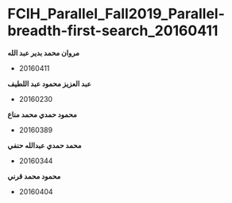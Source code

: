 # FCIH_Parallel_Fall2019_Parallel-breadth-first-search_20160411

**مروان محمد بدير عبد الله**
* 20160411

**عبد العزيز محمود عبد اللطيف**
* 20160230

**محمود حمدي محمد مناع**
* 20160389

**محمد حمدي عبدالله حنفي**
* 20160344

**محمود محمد قرني**
* 20160404
